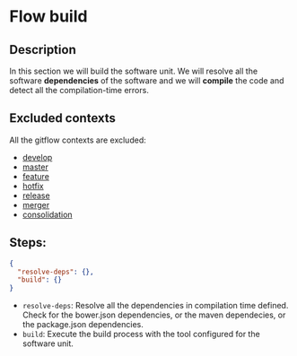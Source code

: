 # Flow build

## Description

In this section we will build the software unit.
We will resolve all the software **dependencies** of the 
software and we will **compile** the code and detect all the 
compilation-time errors.

## Excluded contexts

All the gitflow contexts are excluded:

* [develop][1]
* [master][2]
* [feature][3]
* [hotfix][4]
* [release][5]
* [merger][6]
* [consolidation][7]

## Steps:


```json
{
  "resolve-deps": {},
  "build": {}
}
```
    
* `resolve-deps`: Resolve all the dependencies in compilation time defined. Check for the bower.json dependencies, or the maven dependecies, or the package.json dependencies.
* `build`: Execute the build process with the tool configured for the software unit.


[1]: https://github.com/cellsjs/pisco-gitflow-contexts/blob/master/contexts/develop/index.js
[2]: https://github.com/cellsjs/pisco-gitflow-contexts/blob/master/contexts/master/index.js
[3]: https://github.com/cellsjs/pisco-gitflow-contexts/blob/master/contexts/feature/index.js
[4]: https://github.com/cellsjs/pisco-gitflow-contexts/blob/master/contexts/hotfix/index.js
[5]: https://github.com/cellsjs/pisco-gitflow-contexts/blob/master/contexts/release/index.js
[6]: https://github.com/cellsjs/pisco-gitflow-contexts/blob/master/contexts/merger/index.js
[7]: https://github.com/cellsjs/pisco-gitflow-contexts/blob/master/contexts/consolidation/index.js